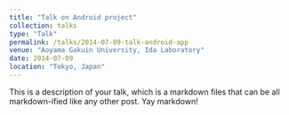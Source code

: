 ```yaml
---
title: "Talk on Android project"
collection: talks
type: "Talk"
permalink: /talks/2014-07-09-talk-android-app
venue: "Aoyama Gakuin University, Ida Laboratory"
date: 2014-07-09
location: "Tokyo, Japan"
---
```


This is a description of your talk, which is a markdown files that can be all markdown-ified like any other post. Yay markdown!
